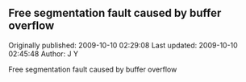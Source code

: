 ## Free segmentation fault caused by buffer overflow

Originally published: 2009-10-10 02:29:08
Last updated: 2009-10-10 02:45:48
Author: J Y

Free segmentation fault caused by buffer overflow